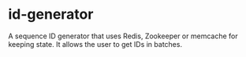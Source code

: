 # id-generator
A sequence ID generator that uses Redis, Zookeeper or memcache for keeping state. It allows the user to get IDs in batches.
